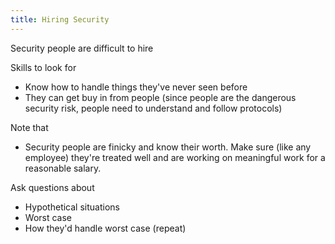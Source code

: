 ```yaml
---
title: Hiring Security
---
```


Security people are difficult to hire

Skills to look for
- Know how to handle things they've never seen before
- They can get buy in from people (since people are the dangerous security risk, people need to understand and follow protocols)

Note that
- Security people are finicky and know their worth. Make sure (like any employee) they're treated well and are working on meaningful work for a reasonable salary.

Ask questions about
- Hypothetical situations
- Worst case
- How they'd handle worst case (repeat)

